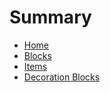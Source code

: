 # Summary

* [Home](Home.md)
* [Blocks](Blocks.md)
* [Items](Items.md)
* [Decoration Blocks](DecorationBlocks.md)
